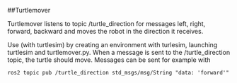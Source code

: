 ##Turtlemover

Turtlemover listens to topic /turtle_direction for messages left, right, forward, backward and moves the robot in
the direction it receives.

Use (with turtlesim) by creating an environment with turlesim, launching turtlesim and turtlemover.py. 
When a message is sent to the /turtle_direction topic, the turtle should move.
Messages can be sent for example with
```
ros2 topic pub /turtle_direction std_msgs/msg/String "data: 'forward'"
```
